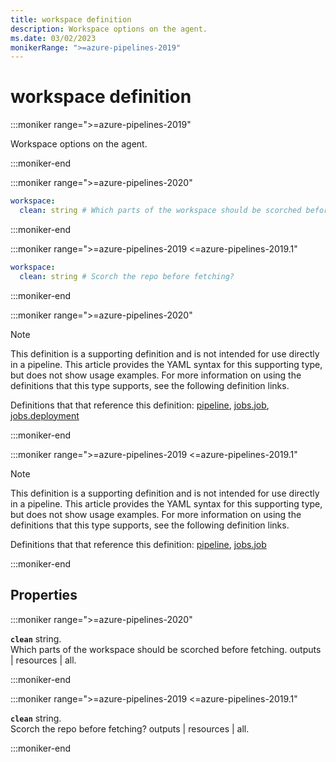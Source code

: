 ```yaml
---
title: workspace definition
description: Workspace options on the agent.
ms.date: 03/02/2023
monikerRange: ">=azure-pipelines-2019"
---
```


# workspace definition

<!-- :::description::: -->
:::moniker range=">=azure-pipelines-2019"

<!-- :::editable-content name="description"::: -->
Workspace options on the agent.
<!-- :::editable-content-end::: -->

:::moniker-end
<!-- :::description-end::: -->

<!-- :::syntax::: -->
:::moniker range=">=azure-pipelines-2020"

```yaml
workspace:
  clean: string # Which parts of the workspace should be scorched before fetching.
```

:::moniker-end

:::moniker range=">=azure-pipelines-2019 <=azure-pipelines-2019.1"

```yaml
workspace:
  clean: string # Scorch the repo before fetching?
```

:::moniker-end
<!-- :::syntax-end::: -->

<!-- :::parents::: -->
:::moniker range=">=azure-pipelines-2020"

> [!NOTE]
> This definition is a supporting definition and is not intended for use directly in a pipeline. This article provides the YAML syntax for this supporting type, but does not show usage examples. For more information on using the definitions that this type supports, see the following definition links.

Definitions that that reference this definition: [pipeline](pipeline.md), [jobs.job](jobs-job.md), [jobs.deployment](jobs-deployment.md)

:::moniker-end

:::moniker range=">=azure-pipelines-2019 <=azure-pipelines-2019.1"

> [!NOTE]
> This definition is a supporting definition and is not intended for use directly in a pipeline. This article provides the YAML syntax for this supporting type, but does not show usage examples. For more information on using the definitions that this type supports, see the following definition links.

Definitions that that reference this definition: [pipeline](pipeline.md), [jobs.job](jobs-job.md)

:::moniker-end
<!-- :::parents-end::: -->

## Properties

<!-- :::properties::: -->
<!-- :::item name="clean"::: -->
:::moniker range=">=azure-pipelines-2020"

**`clean`** string.<br><!-- :::editable-content name="propDescription"::: -->
Which parts of the workspace should be scorched before fetching. outputs | resources | all.
<!-- :::editable-content-end::: -->

:::moniker-end

:::moniker range=">=azure-pipelines-2019 <=azure-pipelines-2019.1"

**`clean`** string.<br><!-- :::editable-content name="propDescription"::: -->
Scorch the repo before fetching? outputs | resources | all.
<!-- :::editable-content-end::: -->

:::moniker-end
<!-- :::item-end::: -->
<!-- :::properties-end::: -->

<!-- :::remarks::: -->
<!-- :::editable-content name="remarks"::: -->
<!-- :::editable-content-end::: -->
<!-- :::remarks-end::: -->

<!-- :::examples::: -->
<!-- :::editable-content name="examples"::: -->
<!-- :::editable-content-end::: -->
<!-- :::examples-end::: -->

<!-- :::see-also::: -->
<!-- :::editable-content name="seeAlso"::: -->
<!-- :::editable-content-end::: -->
<!-- :::see-also-end::: -->